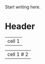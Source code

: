 [//]: # (title: DeleteMe18.md.md)

Start writing here.

[](DeleteMe17.d.md)

# Header

<table id="table">
<tr>
<td>
cell 1
</td>
</tr>
</table>
<table id="table2">
<tr>
<td>
cell 1 # 2
</td>
</tr>
</table>
